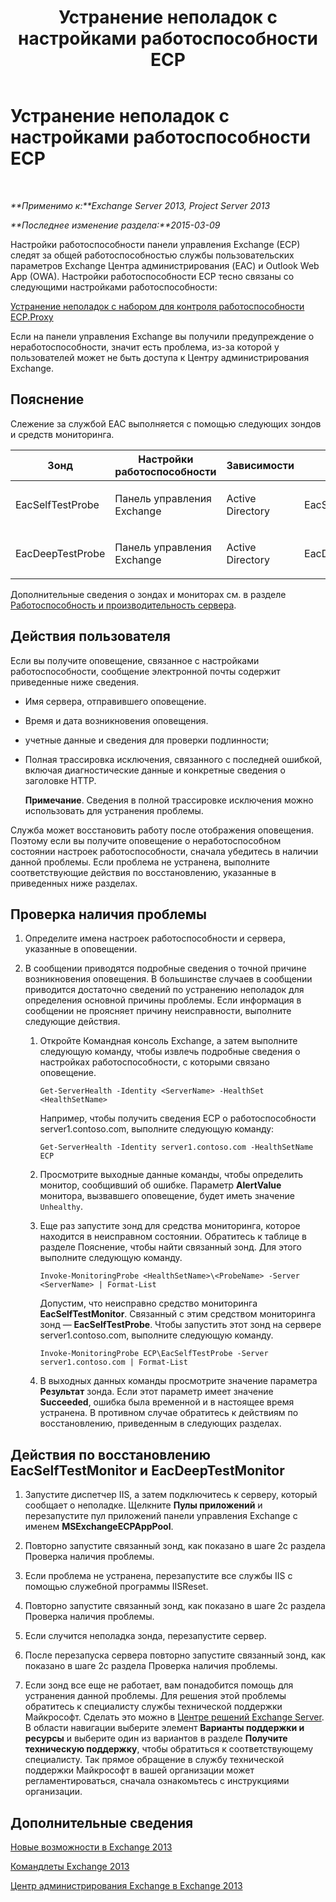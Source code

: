 ﻿---
title: Устранение неполадок с настройками работоспособности ECP
TOCTitle: Устранение неполадок с настройками работоспособности ECP
ms:assetid: 0a1cfcd5-585c-4a0a-9d3c-28dc49e16a6c
ms:mtpsurl: https://technet.microsoft.com/ru-ru/library/ms.exch.scom.ecp(v=EXCHG.150)
ms:contentKeyID: 53275650
ms.date: 11/14/2015
mtps_version: v=EXCHG.150
ms.translationtype: HT
---

# Устранение неполадок с настройками работоспособности ECP

 

_**Применимо к:**Exchange Server 2013, Project Server 2013_

_**Последнее изменение раздела:**2015-03-09_

Настройки работоспособности панели управления Exchange (ECP) следят за общей работоспособностью службы пользовательских параметров Exchange Центра администрирования (EAC) и Outlook Web App (OWA). Настройки работоспособности ECP тесно связаны со следующими настройками работоспособности:

[Устранение неполадок с набором для контроля работоспособности ECP.Proxy](troubleshooting-ecp-proxy-health-set.md)

Если на панели управления Exchange вы получили предупреждение о неработоспособности, значит есть проблема, из-за которой у пользователей может не быть доступа к Центру администрирования Exchange.

## Пояснение

Слежение за службой EAC выполняется с помощью следующих зондов и средств мониторинга.


<table>
<colgroup>
<col style="width: 25%" />
<col style="width: 25%" />
<col style="width: 25%" />
<col style="width: 25%" />
</colgroup>
<thead>
<tr class="header">
<th>Зонд</th>
<th>Настройки работоспособности</th>
<th>Зависимости</th>
<th>Связанные мониторы</th>
</tr>
</thead>
<tbody>
<tr class="odd">
<td><p>EacSelfTestProbe</p></td>
<td><p>Панель управления Exchange</p></td>
<td><p>Active Directory</p></td>
<td><p>EacSelfTestMonitor</p></td>
</tr>
<tr class="even">
<td><p>EacDeepTestProbe</p></td>
<td><p>Панель управления Exchange</p></td>
<td><p>Active Directory</p></td>
<td><p>EacDeepTestMonitor</p></td>
</tr>
</tbody>
</table>


Дополнительные сведения о зондах и мониторах см. в разделе [Работоспособность и производительность сервера](https://technet.microsoft.com/ru-ru/library/jj150551\(v=exchg.150\)).

## Действия пользователя

Если вы получите оповещение, связанное с настройками работоспособности, сообщение электронной почты содержит приведенные ниже сведения.

  - Имя сервера, отправившего оповещение.

  - Время и дата возникновения оповещения.

  - учетные данные и сведения для проверки подлинности;

  - Полная трассировка исключения, связанного с последней ошибкой, включая диагностические данные и конкретные сведения о заголовке HTTP.
    
    **Примечание**. Сведения в полной трассировке исключения можно использовать для устранения проблемы.

Служба может восстановить работу после отображения оповещения. Поэтому если вы получите оповещение о неработоспособном состоянии настроек работоспособности, сначала убедитесь в наличии данной проблемы. Если проблема не устранена, выполните соответствующие действия по восстановлению, указанные в приведенных ниже разделах.

## Проверка наличия проблемы

1.  Определите имена настроек работоспособности и сервера, указанные в оповещении.

2.  В сообщении приводятся подробные сведения о точной причине возникновения оповещения. В большинстве случаев в сообщении приводится достаточно сведений по устранению неполадок для определения основной причины проблемы. Если информация в сообщении не проясняет причину неисправности, выполните следующие действия.
    
    1.  Откройте Командная консоль Exchange, а затем выполните следующую команду, чтобы извлечь подробные сведения о настройках работоспособности, с которыми связано оповещение.
        
            Get-ServerHealth -Identity <ServerName> -HealthSet <HealthSetName>
        
        Например, чтобы получить сведения ECP о работоспособности server1.contoso.com, выполните следующую команду:
        
            Get-ServerHealth -Identity server1.contoso.com -HealthSetName ECP
    
    2.  Просмотрите выходные данные команды, чтобы определить монитор, сообщивший об ошибке. Параметр **AlertValue** монитора, вызвавшего оповещение, будет иметь значение `Unhealthy`.
    
    3.  Еще раз запустите зонд для средства мониторинга, которое находится в неисправном состоянии. Обратитесь к таблице в разделе Пояснение, чтобы найти связанный зонд. Для этого выполните следующую команду.
        
            Invoke-MonitoringProbe <HealthSetName>\<ProbeName> -Server <ServerName> | Format-List
        
        Допустим, что неисправно средство мониторинга **EacSelfTestMonitor**. Связанный с этим средством мониторинга зонд — **EacSelfTestProbe**. Чтобы запустить этот зонд на сервере server1.contoso.com, выполните следующую команду.
        
            Invoke-MonitoringProbe ECP\EacSelfTestProbe -Server server1.contoso.com | Format-List
    
    4.  В выходных данных команды просмотрите значение параметра **Результат** зонда. Если этот параметр имеет значение **Succeeded**, ошибка была временной и в настоящее время устранена. В противном случае обратитесь к действиям по восстановлению, приведенным в следующих разделах.

## Действия по восстановлению EacSelfTestMonitor и EacDeepTestMonitor

1.  Запустите диспетчер IIS, а затем подключитесь к серверу, который сообщает о неполадке. Щелкните **Пулы приложений** и перезапустите пул приложений панели управления Exchange с именем **MSExchangeECPAppPool**.

2.  Повторно запустите связанный зонд, как показано в шаге 2c раздела Проверка наличия проблемы.

3.  Если проблема не устранена, перезапустите все службы IIS с помощью служебной программы IISReset.

4.  Повторно запустите связанный зонд, как показано в шаге 2c раздела Проверка наличия проблемы.

5.  Если случится неполадка зонда, перезапустите сервер.

6.  После перезапуска сервера повторно запустите связанный зонд, как показано в шаге 2c раздела Проверка наличия проблемы.

7.  Если зонд все еще не работает, вам понадобится помощь для устранения данной проблемы. Для решения этой проблемы обратитесь к специалисту службы технической поддержки Майкрософт. Сделать это можно в [Центре решений Exchange Server](http://go.microsoft.com/fwlink/p/?linkid=180809). В области навигации выберите элемент **Варианты поддержки и ресурсы** и выберите один из вариантов в разделе **Получите техническую поддержку**, чтобы обратиться к соответствующему специалисту. Так прямое обращение в службу технической поддержки Майкрософт в вашей организации может регламентироваться, сначала ознакомьтесь с инструкциями организации.

## Дополнительные сведения

[Новые возможности в Exchange 2013](https://technet.microsoft.com/ru-ru/library/jj150540\(v=exchg.150\))

[Командлеты Exchange 2013](https://technet.microsoft.com/ru-ru/library/bb124413\(v=exchg.150\))

[Центр администрирования Exchange в Exchange 2013](https://technet.microsoft.com/ru-ru/library/jj150562\(v=exchg.150\))

